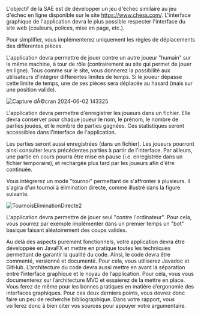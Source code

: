 L'objectif de la SAE est de développer un jeu d'échec similaire au jeu d'échec en ligne disponible sur le site https://www.chess.com/. L'interface graphique de l'application devra le plus possible respecter l'interface du site web (couleurs, polices, mise en page, etc.).

Pour simplifier, vous implémenterez uniquement les règles de déplacements des différentes pièces. 

L'application devra permettre de jouer contre un autre joueur "humain" sur la même machine, à tour de rôle (contrairement au site qui permet de jouer en ligne). Tous comme sur le site, vous donnerez la possibilité aux utilisateurs d'intégrer différentes limites de temps. Si le joueur dépasse cette limite de temps, une de ses pièces sera déplacée au hasard (mais sur une position valide).

![Capture dÃ©cran 2024-06-02 143325](https://github.com/TAMINE-Cyril-2326104b/SAES2.01-JINGA_GRIMAUD_GUILLERM_TAMINE/assets/146132293/29b8d7aa-93bf-43ec-88dc-6c25baacd5e4)

L'application devra permettre d'enregistrer les joueurs dans un fichier. Elle devra conserver pour chaque joueur le nom, le prénom, le nombre de parties jouées, et le nombre de parties gagnées. Ces statistiques seront accessibles dans l'interface de l'application.

Les parties seront aussi enregistrées (dans un fichier). Les joueurs pourront ainsi consulter leurs précédentes parties à partir de l'interface. Par ailleurs, une partie en cours pourra  être mise en pause (i.e. enregistrée dans un fichier temporaire), et rechargée plus tard par les joueurs afin d'être continuée. 

Vous intègrerez un mode "tournoi" permettant de s'affronter à plusieurs. Il s'agira d'un tournoi à élimination directe, comme illustré dans la figure suivante.

![TournoisEliminationDirecte2](https://github.com/TAMINE-Cyril-2326104b/SAES2.01-JINGA_GRIMAUD_GUILLERM_TAMINE/assets/146132293/d1459d95-da15-476c-9954-cb21287830ab)


L'application devra permettre de jouer seul "contre l'ordinateur". Pour cela, vous pourrez par exemple implémenter dans un premier temps un "bot" basique faisant aléatoirement des coups valides.

Au delà des aspects purement fonctionnels, votre application devra être développée en JavaFX et mettre en pratique toutes les techniques permettant de garantir la qualité du code. Ainsi, le code devra être commenté, versionné et documenté. Pour cela, vous utiliserez Javadoc et GitHub. L’architecture du code devra aussi mettre en avant la séparation entre l’interface graphique et le noyau de l’application. Pour cela, vous vous documenterez sur l’architecture MVC et essaierez de la mettre en place. Vous ferez de même pour les bonnes pratiques en matière d’ergonomie des interfaces graphiques. Pour ces deux derniers points, vous devrez donc faire un peu de recherche bibliographique. 
Dans votre rapport, vous veillerez donc à bien citer vos sources pour appuyer votre argumentaire.
